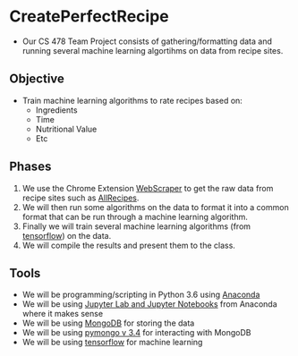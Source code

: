 # CreatePerfectRecipe
- Our CS 478 Team Project consists of gathering/formatting data and running several machine learning algortihms on data from recipe sites.
## Objective
- Train machine learning algorithms to rate recipes based on:
  - Ingredients
  - Time
  - Nutritional Value
  - Etc
## Phases
1. We use the Chrome Extension [WebScraper](http://webscraper.io/documentation) to get the raw data from recipe sites such as [AllRecipes](http://allrecipes.com/). 
2. We will then run some algorithms on the data to format it into a common format that can be run through a machine learning algorithm.
3. Finally we will train several machine learning algorithms (from [tensorflow](https://www.tensorflow.org/get_started/)) on the data.
4. We will compile the results and present them to the class.
## Tools
- We will be programming/scripting in Python 3.6 using [Anaconda](https://www.anaconda.com/download/)
- We will be using [Jupyter Lab and Jupyter Notebooks](http://jupyter.org/documentation) from Anaconda where it makes sense
- We will be using [MongoDB](https://docs.mongodb.com/) for storing the data
- We will be using [pymongo v 3.4](http://api.mongodb.com/python/3.4.0/) for interacting with MongoDB
- We will be using [tensorflow](https://www.tensorflow.org/get_started/) for machine learning
